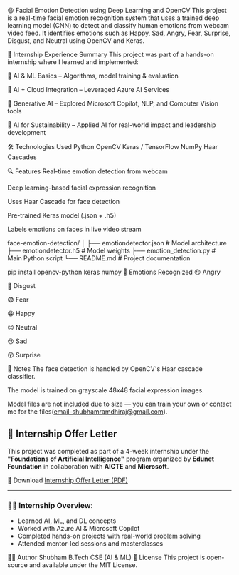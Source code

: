 😃 Facial Emotion Detection using Deep Learning and OpenCV
This project is a real-time facial emotion recognition system that uses a trained deep learning model (CNN) to detect and classify human emotions from webcam video feed. It identifies emotions such as Happy, Sad, Angry, Fear, Surprise, Disgust, and Neutral using OpenCV and Keras.

🧠 Internship Experience Summary
This project was part of a hands-on internship where I learned and implemented:

🔹 AI & ML Basics – Algorithms, model training & evaluation

🔹 AI + Cloud Integration – Leveraged Azure AI Services

🔹 Generative AI – Explored Microsoft Copilot, NLP, and Computer Vision tools

🔹 AI for Sustainability – Applied AI for real-world impact and leadership development

🛠 Technologies Used
Python
OpenCV
Keras / TensorFlow
NumPy
Haar Cascades


🔍 Features
Real-time emotion detection from webcam

Deep learning-based facial expression recognition

Uses Haar Cascade for face detection

Pre-trained Keras model (.json + .h5)

Labels emotions on faces in live video stream

face-emotion-detection/
│
├── emotiondetector.json         # Model architecture
├── emotiondetector.h5           # Model weights
├── emotion_detection.py         # Main Python script
└── README.md                    # Project documentation

pip install opencv-python keras numpy
🧠 Emotions Recognized
😠 Angry

🤢 Disgust

😨 Fear

😀 Happy

😐 Neutral

😢 Sad

😲 Surprise

📌 Notes
The face detection is handled by OpenCV's Haar cascade classifier.

The model is trained on grayscale 48x48 facial expression images.

Model files are not included due to size — you can train your own or contact me for the files(email-shubhamramdhiraj@gmail.com).
## 📄 Internship Offer Letter

This project was completed as part of a 4-week internship under the **"Foundations of Artificial Intelligence"** program organized by **Edunet Foundation** in collaboration with **AICTE** and **Microsoft**.

🔗 Download [Internship Offer Letter (PDF)](offer_letter.pdf)

---

### 🧑‍🏫 Internship Overview:
- Learned AI, ML, and DL concepts
- Worked with Azure AI & Microsoft Copilot
- Completed hands-on projects with real-world problem solving
- Attended mentor-led sessions and masterclasses



🙋‍♂️ Author
Shubham
B.Tech CSE (AI & ML) 
📜 License
This project is open-source and available under the MIT License.

